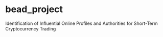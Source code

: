 # bead_project
Identification of Influential Online Profiles and Authorities for Short-Term Cryptocurrency Trading
